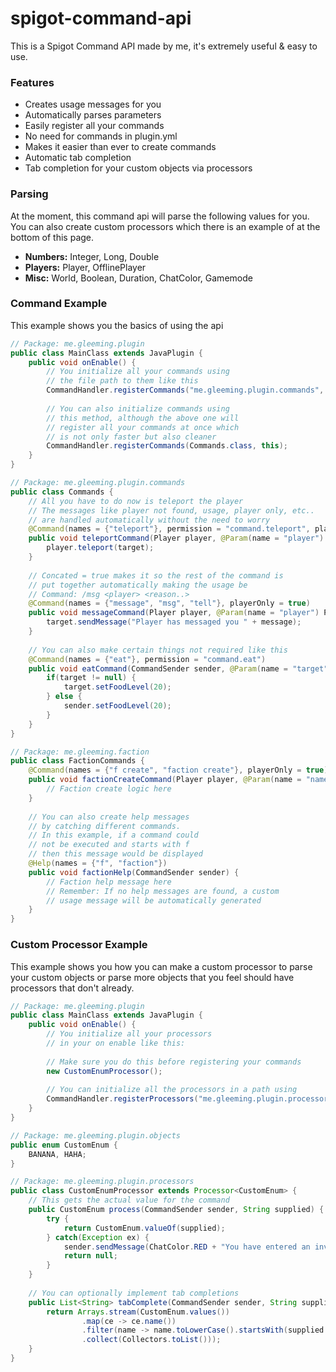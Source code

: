 # spigot-command-api
This is a Spigot Command API made by me, it's extremely useful & easy to use.
### Features
* Creates usage messages for you
* Automatically parses parameters
* Easily register all your commands
* No need for commands in plugin.yml
* Makes it easier than ever to create commands
* Automatic tab completion
* Tab completion for your custom objects via processors
### Parsing
At the moment, this command api will parse the following values for you.\
You can also create custom processors which there is an example of at the bottom of this page.
* **Numbers:** Integer, Long, Double
* **Players:** Player, OfflinePlayer
* **Misc:** World, Boolean, Duration, ChatColor, Gamemode
### Command Example
This example shows you the basics of using the api
```java
// Package: me.gleeming.plugin
public class MainClass extends JavaPlugin {
    public void onEnable() {
        // You initialize all your commands using 
        // the file path to them like this
        CommandHandler.registerCommands("me.gleeming.plugin.commands", this);
        
        // You can also initialize commands using
        // this method, although the above one will
        // register all your commands at once which
        // is not only faster but also cleaner
        CommandHandler.registerCommands(Commands.class, this);
    }
}

// Package: me.gleeming.plugin.commands
public class Commands {
    // All you have to do now is teleport the player
    // The messages like player not found, usage, player only, etc..
    // are handled automatically without the need to worry
    @Command(names = {"teleport"}, permission = "command.teleport", playerOnly = true)
    public void teleportCommand(Player player, @Param(name = "player") Player target) {
        player.teleport(target);
    }
    
    // Concated = true makes it so the rest of the command is 
    // put together automatically making the usage be
    // Command: /msg <player> <reason..>
    @Command(names = {"message", "msg", "tell"}, playerOnly = true)
    public void messageCommand(Player player, @Param(name = "player") Player target, @Param(name = "message", concated = true) String message) {
        target.sendMessage("Player has messaged you " + message);
    }
    
    // You can also make certain things not required like this
    @Command(names = {"eat"}, permission = "command.eat")
    public void eatCommand(CommandSender sender, @Param(name = "target", required = false)) {
        if(target != null) {
            target.setFoodLevel(20);
        } else {
            sender.setFoodLevel(20);
        }
    }
}

// Package: me.gleeming.faction
public class FactionCommands {
    @Command(names = {"f create", "faction create"}, playerOnly = true)
    public void factionCreateCommand(Player player, @Param(name = "name") String name) {
        // Faction create logic here
    }
    
    // You can also create help messages
    // by catching different commands.
    // In this example, if a command could
    // not be executed and starts with f
    // then this message would be displayed
    @Help(names = {"f", "faction"})
    public void factionHelp(CommandSender sender) {
        // Faction help message here
        // Remember: If no help messages are found, a custom
        // usage message will be automatically generated
    }
}
```
### Custom Processor Example
This example shows you how you can make a custom processor to parse your custom objects or parse more objects that you feel should have processors that don't already.
```java
// Package: me.gleeming.plugin
public class MainClass extends JavaPlugin {
    public void onEnable() {
        // You initialize all your processors
        // in your on enable like this:
        
        // Make sure you do this before registering your commands
        new CustomEnumProcessor();
        
        // You can initialize all the processors in a path using
        CommandHandler.registerProcessors("me.gleeming.plugin.processors", this);
    }
}

// Package: me.gleeming.plugin.objects
public enum CustomEnum {
    BANANA, HAHA;
}

// Package: me.gleeming.plugin.processors
public class CustomEnumProcessor extends Processor<CustomEnum> {
    // This gets the actual value for the command
    public CustomEnum process(CommandSender sender, String supplied) {
        try {
            return CustomEnum.valueOf(supplied);
        } catch(Exception ex) {
            sender.sendMessage(ChatColor.RED + "You have entered an invalid value.");
            return null;
        }
    }
    
    // You can optionally implement tab completions
    public List<String> tabComplete(CommandSender sender, String supplied) {
        return Arrays.stream(CustomEnum.values())
                .map(ce -> ce.name())
                .filter(name -> name.toLowerCase().startsWith(supplied.toLowerCase())
                .collect(Collectors.toList()));
    }
}
```
